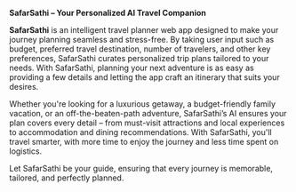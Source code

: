 **SafarSathi – Your Personalized AI Travel Companion**

**SafarSathi** is an intelligent travel planner web app designed to make your journey planning seamless and stress-free. By taking user input such as budget, preferred travel destination, number of travelers, and other key preferences, SafarSathi curates personalized trip plans tailored to your needs. With SafarSathi, planning your next adventure is as easy as providing a few details and letting the app craft an itinerary that suits your desires.

Whether you're looking for a luxurious getaway, a budget-friendly family vacation, or an off-the-beaten-path adventure, SafarSathi’s AI ensures your plan covers every detail – from must-visit attractions and local experiences to accommodation and dining recommendations. With SafarSathi, you'll travel smarter, with more time to enjoy the journey and less time spent on logistics.

Let SafarSathi be your guide, ensuring that every journey is memorable, tailored, and perfectly planned.
